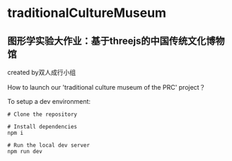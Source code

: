 # traditionalCultureMuseum

## 图形学实验大作业：基于threejs的中国传统文化博物馆

created by双人成行小组

How to launch our 'traditional culture museum of the PRC' project？

To setup a dev environment:

```text
# Clone the repository

# Install dependencies
npm i

# Run the local dev server
npm run dev
```

